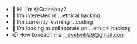 - 👋 Hi, I’m @Graceboy2
- 👀 I’m interested in ...ethical hacking
- 🌱 I’m currently learning ...coding
- 💞️ I’m looking to collaborate on ...ethical hacking
- 📫 How to reach me ...evelynlila9@gmail.com

<!---
Graceboy2/Graceboy2 is a ✨ special ✨ repository because its `README.md` (this file) appears on your GitHub profile.
You can click the Preview link to take a look at your changes.
--->
